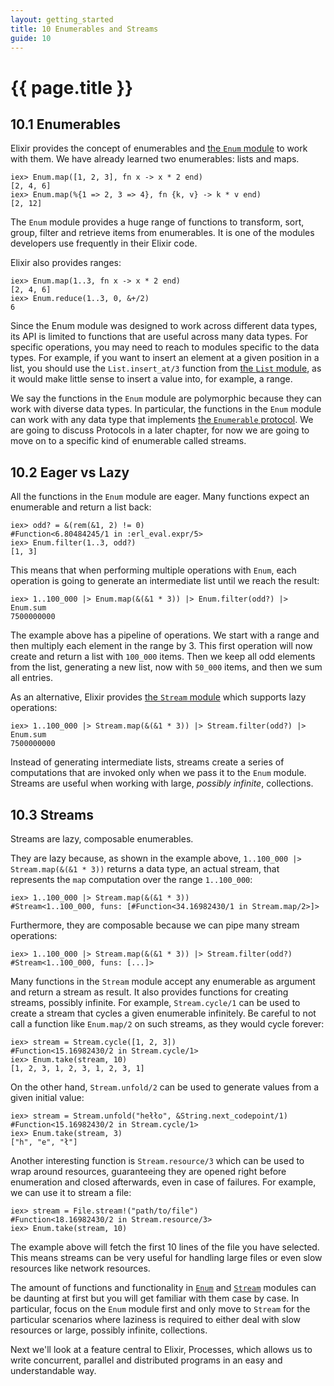 ```yaml
---
layout: getting_started
title: 10 Enumerables and Streams
guide: 10
---
```


# {{ page.title }}

  <div class="toc"></div>
  <p></p>

## 10.1 Enumerables

Elixir provides the concept of enumerables and [the `Enum` module](/docs/stable/Enum.html) to work with them. We have already learned two enumerables: lists and maps.

```iex
iex> Enum.map([1, 2, 3], fn x -> x * 2 end)
[2, 4, 6]
iex> Enum.map(%{1 => 2, 3 => 4}, fn {k, v} -> k * v end)
[2, 12]
```

The `Enum` module provides a huge range of functions to transform, sort, group, filter and retrieve items from enumerables. It is one of the modules developers use frequently in their Elixir code.

Elixir also provides ranges:

```iex
iex> Enum.map(1..3, fn x -> x * 2 end)
[2, 4, 6]
iex> Enum.reduce(1..3, 0, &+/2)
6
```

Since the Enum module was designed to work across different data types, its API is limited to functions that are useful across many data types. For specific operations, you may need to reach to modules specific to the data types. For example, if you want to insert an element at a given position in a list, you should use the `List.insert_at/3` function from [the `List` module](/docs/stable/List.html), as it would make little sense to insert a value into, for example, a range.

We say the functions in the `Enum` module are polymorphic because they can work with diverse data types. In particular, the functions in the `Enum` module can work with any data type that implements [the `Enumerable` protocol](/docs/stable/Enumerable.html). We are going to discuss Protocols in a later chapter, for now we are going to move on to a specific kind of enumerable called streams.

## 10.2 Eager vs Lazy

All the functions in the `Enum` module are eager. Many functions expect an enumerable and return a list back:

```iex
iex> odd? = &(rem(&1, 2) != 0)
#Function<6.80484245/1 in :erl_eval.expr/5>
iex> Enum.filter(1..3, odd?)
[1, 3]
```

This means that when performing multiple operations with `Enum`, each operation is going to generate an intermediate list until we reach the result:

```iex
iex> 1..100_000 |> Enum.map(&(&1 * 3)) |> Enum.filter(odd?) |> Enum.sum
7500000000
```

The example above has a pipeline of operations. We start with a range and then multiply each element in the range by 3. This first operation will now create and return a list with `100_000` items. Then we keep all odd elements from the list, generating a new list, now with `50_000` items, and then we sum all entries.

As an alternative, Elixir provides [the `Stream` module](/docs/stable/Stream.html) which supports lazy operations:

```iex
iex> 1..100_000 |> Stream.map(&(&1 * 3)) |> Stream.filter(odd?) |> Enum.sum
7500000000
```

Instead of generating intermediate lists, streams create a series of computations that are invoked only when we pass it to the `Enum` module. Streams are useful when working with large, *possibly infinite*, collections.

## 10.3 Streams

Streams are lazy, composable enumerables.

They are lazy because, as shown in the example above, `1..100_000 |> Stream.map(&(&1 * 3))` returns a data type, an actual stream, that represents the `map` computation over the range `1..100_000`:

```iex
iex> 1..100_000 |> Stream.map(&(&1 * 3))
#Stream<1..100_000, funs: [#Function<34.16982430/1 in Stream.map/2>]>
```

Furthermore, they are composable because we can pipe many stream operations:

```iex
iex> 1..100_000 |> Stream.map(&(&1 * 3)) |> Stream.filter(odd?)
#Stream<1..100_000, funs: [...]>
```

Many functions in the `Stream` module accept any enumerable as argument and return a stream as result. It also provides functions for creating streams, possibly infinite. For example, `Stream.cycle/1` can be used to create a stream that cycles a given enumerable infinitely. Be careful to not call a function like `Enum.map/2` on such streams, as they would cycle forever:

```iex
iex> stream = Stream.cycle([1, 2, 3])
#Function<15.16982430/2 in Stream.cycle/1>
iex> Enum.take(stream, 10)
[1, 2, 3, 1, 2, 3, 1, 2, 3, 1]
```

On the other hand, `Stream.unfold/2` can be used to generate values from a given initial value:

```iex
iex> stream = Stream.unfold("hełło", &String.next_codepoint/1)
#Function<15.16982430/2 in Stream.cycle/1>
iex> Enum.take(stream, 3)
["h", "e", "ł"]
```

Another interesting function is `Stream.resource/3` which can be used to wrap around resources, guaranteeing they are opened right before enumeration and closed afterwards, even in case of failures. For example, we can use it to stream a file:

```iex
iex> stream = File.stream!("path/to/file")
#Function<18.16982430/2 in Stream.resource/3>
iex> Enum.take(stream, 10)
```

The example above will fetch the first 10 lines of the file you have selected. This means streams can be very useful for handling large files or even slow resources like network resources.

The amount of functions and functionality in [`Enum`](/docs/stable/Enum.html) and [`Stream`](/docs/stable/Stream.html) modules can be daunting at first but you will get familiar with them case by case. In particular, focus on the `Enum` module first and only move to `Stream` for the particular scenarios where laziness is required to either deal with slow resources or large, possibly infinite, collections.

Next we'll look at a feature central to Elixir, Processes, which allows us to write concurrent, parallel and distributed programs in an easy and understandable way.
